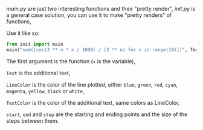 _main.py_ are just two interesting functions and their "pretty render", _init.py_ is a general case solution, you can use it to make "pretty renders" of functions,

Use it like so:

```py
from init import main
main("sum([cos(3 ** n * x / 1000) / (3 ** n) for n in range(10)])", Text = r"$\sum_{n=0}^\infty\frac{\cos\left(3^nx\right)}{3^n}$ Is continuous but not differentiable in any point", LineColor = "blue", TextColor = "blue", start = 0, end = 10, step = .001)
```

The first argument is the function (`x` is the variable),

`Text` is the additional text,

`LineColor` is the color of the line plotted, either `blue`, `green`, `red`, `cyan`, `magenta`, `yellow`, `black` or `white`,

`TextColor` is the color of the additional text, same colors as LineColor,

`start`, `end` and `step` are the starting and ending points and the size of the steps between them.
